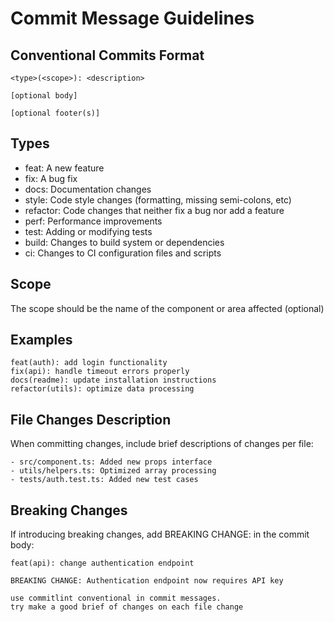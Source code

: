 # Commit Message Guidelines

## Conventional Commits Format

```
<type>(<scope>): <description>

[optional body]

[optional footer(s)]
```

## Types

- feat: A new feature
- fix: A bug fix
- docs: Documentation changes
- style: Code style changes (formatting, missing semi-colons, etc)
- refactor: Code changes that neither fix a bug nor add a feature
- perf: Performance improvements
- test: Adding or modifying tests
- build: Changes to build system or dependencies
- ci: Changes to CI configuration files and scripts

## Scope

The scope should be the name of the component or area affected (optional)

## Examples

```
feat(auth): add login functionality
fix(api): handle timeout errors properly
docs(readme): update installation instructions
refactor(utils): optimize data processing
```

## File Changes Description

When committing changes, include brief descriptions of changes per file:

```
- src/component.ts: Added new props interface
- utils/helpers.ts: Optimized array processing
- tests/auth.test.ts: Added new test cases
```

## Breaking Changes

If introducing breaking changes, add BREAKING CHANGE: in the commit body:

```
feat(api): change authentication endpoint

BREAKING CHANGE: Authentication endpoint now requires API key
```

```
use commitlint conventional in commit messages.
try make a good brief of changes on each file change
```
